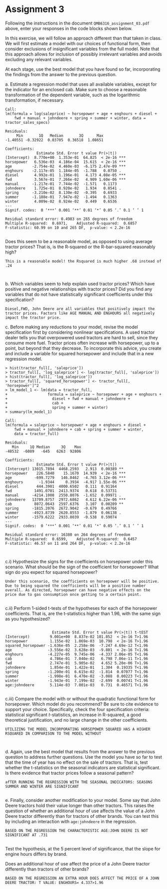 # Assignment 3

Following the instructions in the document ```QMB6316_assignment_03.pdf``` above, 
enter your responses in the code blocks shown below.


In this exercise, we will follow an approach different than that taken in class. 
We will first estimate a model with our choices of functional form, then consider exclusions of insignificant variables from the full model. 
Note that this approach allows for inclusion of possibly irrelevant variables and avoids excluding any relevant variables. 


At each stage, use the best model that you have found so far, 
incorporating the findings from the answer to the previous question.




a. Estimate a regression model that uses all available variables, 
except for the indicator for an enclosed cab.
	Make sure to choose a reasonable transformation of the dependent variable, 
	such as the logarithmic transformation, if necessary.
	
```
Call:
lm(formula = log(saleprice) ~ horsepower + age + enghours + diesel + 
    fwd + manual + johndeere + spring + summer + winter, data = tractor_sales_specs)

Residuals:
     Min       1Q   Median       3Q      Max 
-1.40551 -0.32922  0.03705  0.36518  1.08651 

Coefficients:
              Estimate Std. Error t value Pr(>|t|)    
(Intercept)  8.770e+00  1.353e-01  64.825  < 2e-16 ***
horsepower   6.536e-03  4.186e-04  15.615  < 2e-16 ***
age         -2.754e-02  4.460e-03  -6.175 2.47e-09 ***
enghours    -2.117e-05  1.184e-05  -1.788   0.0750 .  
diesel       4.992e-01  1.196e-01   4.173 4.08e-05 ***
fwd          3.567e-01  7.266e-02   4.909 1.60e-06 ***
manual      -1.217e-01  7.744e-02  -1.571   0.1173    
johndeere    1.725e-01  8.920e-02   1.934   0.0541 .  
spring      -3.210e-02  8.130e-02  -0.395   0.6933    
summer      -1.188e-01  7.947e-02  -1.494   0.1363    
winter       4.009e-02  8.924e-02   0.449   0.6536    
---
Signif. codes:  0 ‘***’ 0.001 ‘**’ 0.01 ‘*’ 0.05 ‘.’ 0.1 ‘ ’ 1

Residual standard error: 0.4983 on 265 degrees of freedom
Multiple R-squared:  0.6971,	Adjusted R-squared:  0.6857 
F-statistic: 60.99 on 10 and 265 DF,  p-value: < 2.2e-16


```

Does this seem to be a reasonable model, as opposed to using average tractor prices? 
	That is, is the R-squared or the R-bar-squared reasonably high?

```
This is a reasonable model! the Rsquared is much higher .68 instead of .24



```


b. Which variables seem to help explain used tractor prices? 
	Which have positive and negative relationships with tractor prices?
	Did you find any variables that do not have statistically significant coefficients under this specification?

```
Diesel,FWD, John Deere are all variables that positively impact the tractor prices. Factors like AGE MANUAL AND ENGHOURS all negatively impact the tractor price.

```



c. Before making any reductions to your model, revise the model specification first
	by considering nonlinear specifications.
	A used tractor dealer tells you that overpowered used tractors are hard to sell, since they consume more fuel. 
      Tractor prices often increase with horsepower, up to a point, but beyond that they decrease. 
      To incorporate this advice, you create and include a variable for squared horsepower and include that in a new regression model. 
      

```
> hist(tractor_full[, 'saleprice'])
> tractor_full[, 'log_saleprice'] <- log(tractor_full[, 'saleprice'])
> hist(tractor_full[, 'log_saleprice'])
> tractor_full[, 'squared_horsepower'] <- tractor_full[, 'horsepower']^2
> lm_model_1 <- lm(data = tractor_full,
+                  formula = saleprice ~ horsepower + age + enghours +
+                    diesel + fwd + manual + johndeere +
+                    cab +
+                    spring + summer + winter)
> summary(lm_model_1)

Call:
lm(formula = saleprice ~ horsepower + age + enghours + diesel + 
    fwd + manual + johndeere + cab + spring + summer + winter, 
    data = tractor_full)

Residuals:
   Min     1Q Median     3Q    Max 
-48532  -6089   -645   6263  92806 

Coefficients:
              Estimate Std. Error t value Pr(>|t|)    
(Intercept) 13015.7894  4468.2593   2.913  0.00389 ** 
horsepower    226.5840    15.1670  14.939  < 2e-16 ***
age          -699.7279   146.8462  -4.765 3.12e-06 ***
enghours       -1.9344     0.3934  -4.917 1.55e-06 ***
diesel        444.3901  4000.6502   0.111  0.91164    
fwd          1491.0701  2413.9374   0.618  0.53731    
manual      -4214.1008  2550.8076  -1.652  0.09971 .  
johndeere   13709.8757  2972.6862   4.612 6.22e-06 ***
cab          8072.0643  2597.6376   3.107  0.00209 ** 
spring      -1815.2076  2672.9042  -0.679  0.49766    
summer      -4923.8739  2620.8553  -1.879  0.06138 .  
winter      -1579.6222  2933.8039  -0.538  0.59074    
---
Signif. codes:  0 ‘***’ 0.001 ‘**’ 0.01 ‘*’ 0.05 ‘.’ 0.1 ‘ ’ 1

Residual standard error: 16380 on 264 degrees of freedom
Multiple R-squared:  0.6599,	Adjusted R-squared:  0.6457 
F-statistic: 46.57 on 11 and 264 DF,  p-value: < 2.2e-16



```


  c.i) Hypothesize the signs for the coefficients on horsepower 
	under this scenario. 
		What should be the sign of the coefficient for horsepower? 
		What sign do you expect for squared horsepower?
      
```
Under this scenario, the coefficients on horsepower will be positive. Due to being squared the coefficients will be a positive number overall. As directed, horsepower can have negative effects on the price due to gas consumption once getting to a certain point.


```

  c.ii) Perform 1-sided t-tests of the hypotheses for each of the horsepower coefficients. 
That is, are the t-statistics higher than 1.96, with the same sign as you hypothesized?

```

                     Estimate Std. Error t value Pr(>|t|) t-tEST 
(Intercept)         9.001e+00  8.837e-02 101.852  < 2e-16 T>1.96
horsepower          1.155e-02  1.069e-03  10.798  < 2e-16 T>1.96
squared_horsepower -1.636e-05  2.258e-06  -7.247 4.69e-12 T<1.96
age                -3.556e-02  3.628e-03  -9.801  < 2e-16 T<1.96
enghours           -4.227e-05  9.745e-06  -4.337 2.06e-05 T<1.96
cab                 4.786e-01  7.040e-02   6.798 7.06e-11 T>1.96
fwd                 2.747e-01  5.905e-02   4.652 5.20e-06 T>1.96
johndeere           1.854e-01  1.422e-01   1.304  0.19335 T<1.96   
spring             -1.200e-01  6.615e-02  -1.814  0.07077 T<1.96  
summer             -1.998e-01  6.470e-02  -3.088  0.00223 T<1.96 
winter             -1.943e-01  7.199e-02  -2.699  0.00741 T<1.96 
age:johndeere       5.114e-03  7.001e-03   0.731  0.46571 T<1.96  


```

  c.iii) Compare the model with or without the quadratic functional form for horsepower.
            Which model do you recommend? 
		Be sure to cite evidence to support your choice. 
		Specifically, check the four specification criteria: 
		statistical significant $t$-statistics, 
		an increase in R-squared, 
		a good theoretical justification, and 
		no large change in the other coefficients.

```
UTILIZING THE MODEL INCORPORATING HORSEPOWER SQUARED HAS A HIGHER RSQUARED IN COMPARISON TO THE MODEL WITHOUT



```


d. Again, use the best model that results from the answer to the previous question to address further questions.
	Use the model you have so far to test that the time of year has no effect on the sale of tractors.
	That is, test whether the t-statistics on the seasonal indicators are statistical significant. 
	Is there evidence that tractor prices follow a seasonal pattern? 

```
afTER RUNNING THE REGRESSION WITH THE SEASONAL INDICATORS: SEASONS SUMMER AND WINTER ARE SIGNIFICANT


```
	
	
e. Finally, consider another modification to your model. 
	Some say that John Deere tractors hold their value longer than other tractors. 
      This raises the question of whether an additional hour of use affects the value of a John Deere tractor 
	differently than for tractors of other brands. 
	You can test this by including an interaction with ```age:johndeere``` in the regression.
	
```
BASED ON THE REGRESSION THE CHARACTERISTIC AGE:JOHN DEERE IS NOT SIGNIFICANT AT .731


```

Test the hypothesis, at the 5 percent level of significance, that the slope for engine hours differs by brand. 

Does an additional hour of use affect the price of a John Deere tractor
differently than tractors of other brands?
	
```
BASED ON THE REGRESSION AN EXTRA HOUR DOES AFFECT THE PRICE OF A JOHN DEERE TRACTOR: T VALUE: ENGHOURS= 4.337>1.96



```
	
	
	
